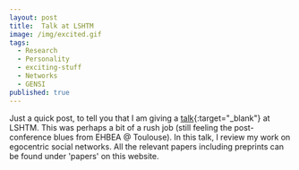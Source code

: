 ```yaml
---
layout: post
title:  Talk at LSHTM
image: /img/excited.gif
tags:
  - Research
  - Personality
  - exciting-stuff
  - Networks
  - GENSI
published: true
---
```


Just a quick post, to tell you that I am giving a [talk](https://tvpollet.github.io/Lecture-LSHTM-19/LSHTM.html#1){:target="_blank"} at LSHTM. This was perhaps a bit of a rush job (still feeling the post-conference blues from EHBEA @ Toulouse). In this talk, I review my work on egocentric social networks. All the relevant papers including preprints can be found under 'papers' on this website.